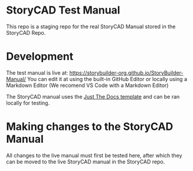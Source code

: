 # StoryCAD Test Manual

This repo is a staging repo for the real StoryCAD Manual stored in the StoryCAD Repo.

# Development
The test manual is live at: https://storybuilder-org.github.io/StoryBuilder-Manual/
You can edit it at using the built-in GitHub Editor or locally using a Markdown Editor (We recomend VS Code with a Markdown Editor)

The StoryCAD manual uses the [Just The Docs template](https://just-the-docs.com/) and can be ran locally for testing.

# Making changes to the StoryCAD Manual
All changes to the live manual must first be tested here, after which they can be moved to the live StoryCAD manual in the StoryCAD repo.
